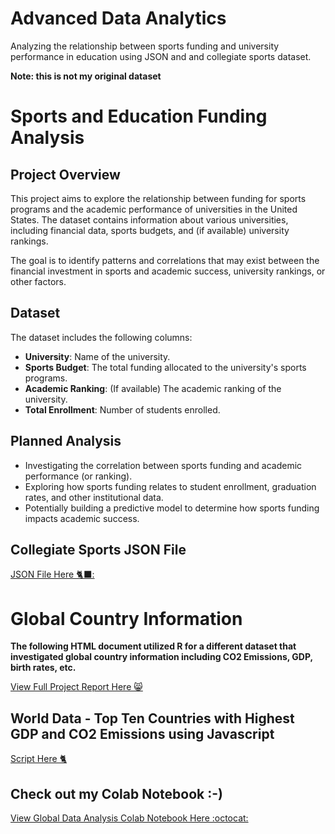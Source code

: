 # Advanced Data Analytics
Analyzing the relationship between sports funding and university performance in education using JSON and and collegiate sports dataset. 

**Note: this is not my original dataset**


# Sports and Education Funding Analysis

## Project Overview
This project aims to explore the relationship between funding for sports programs and the academic performance of universities in the United States. The dataset contains information about various universities, including financial data, sports budgets, and (if available) university rankings.

The goal is to identify patterns and correlations that may exist between the financial investment in sports and academic success, university rankings, or other factors.

## Dataset
The dataset includes the following columns:
- **University**: Name of the university.
- **Sports Budget**: The total funding allocated to the university's sports programs.
- **Academic Ranking**: (If available) The academic ranking of the university.
- **Total Enrollment**: Number of students enrolled.

## Planned Analysis
- Investigating the correlation between sports funding and academic performance (or ranking).
- Exploring how sports funding relates to student enrollment, graduation rates, and other institutional data.
- Potentially building a predictive model to determine how sports funding impacts academic success.

## Collegiate Sports JSON File
[JSON File Here 🐈‍⬛:](https://raw.githubusercontent.com/rmwebb2/AdvDataAnalytics/main/sportsjson.json)

# Global Country Information 

**The following HTML document utilized R for a different dataset that investigated global country information including CO2 Emissions, GDP, birth rates, etc.**

[View Full Project Report Here 😸](https://rpubs.com/rmwebb23/1216944)

## World Data - Top Ten Countries with Highest GDP and CO2 Emissions using Javascript

[Script Here 🐈](https://github.com/rmwebb2/D3andJavascript-WorldData/blob/main/index.html)

## Check out my Colab Notebook :-)
[View Global Data Analysis Colab Notebook Here :octocat:](https://colab.research.google.com/drive/1mD9jqPZF9q61eljjoSBkYi9rsokc5dXw?usp=sharing)
